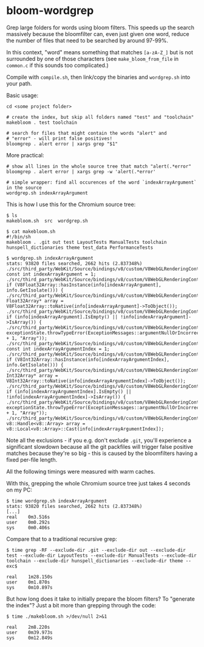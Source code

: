 bloom-wordgrep
==============
Grep large folders for words using bloom filters. This speeds up the search
massively because the bloomfilter can, even just given one word, reduce the
number of files that need to be searched by around 97-99%.

In this context, "word"
means something that matches `[a-zA-Z_]` but is not surrounded by one of
those characters (see `make_bloom_from_file` in `common.c` if this sounds
too complicated.)

Compile with `compile.sh`, then link/copy the binaries and `wordgrep.sh` into
your path.

Basic usage:

    cd <some project folder>
    
    # create the index, but skip all folders named "test" and "toolchain"
    makebloom . test toolchain
    
    # search for files that might contain the words "alert" and
    # "error" - will print false positives!
    bloomgrep . alert error | xargs grep "$1"


More practical:

    # show all lines in the whole source tree that match "alert(.*error"
    bloomgrep . alert error | xargs grep -w 'alert(.*error'

    # simple wrapper: find all occurences of the word `indexArrayArgument` in the source
    wordgrep.sh indexArrayArgument


This is how I use this for the Chromium source tree:

```
$ ls
makebloom.sh  src  wordgrep.sh

$ cat makebloom.sh
#!/bin/sh
makebloom . .git out test LayoutTests ManualTests toolchain hunspell_dictionaries theme test_data PerformanceTests

$ wordgrep.sh indexArrayArgument
stats: 93820 files searched, 2662 hits (2.837348%)
./src/third_party/WebKit/Source/bindings/v8/custom/V8WebGLRenderingContextCustom.cpp:    const int indexArrayArgument = 1;
./src/third_party/WebKit/Source/bindings/v8/custom/V8WebGLRenderingContextCustom.cpp:    if (V8Float32Array::hasInstance(info[indexArrayArgument], info.GetIsolate())) {
./src/third_party/WebKit/Source/bindings/v8/custom/V8WebGLRenderingContextCustom.cpp:        Float32Array* array = V8Float32Array::toNative(info[indexArrayArgument]->ToObject());
./src/third_party/WebKit/Source/bindings/v8/custom/V8WebGLRenderingContextCustom.cpp:    if (info[indexArrayArgument].IsEmpty() || !info[indexArrayArgument]->IsArray()) {
./src/third_party/WebKit/Source/bindings/v8/custom/V8WebGLRenderingContextCustom.cpp:        exceptionState.throwTypeError(ExceptionMessages::argumentNullOrIncorrectType(indexArrayArgument + 1, "Array"));
./src/third_party/WebKit/Source/bindings/v8/custom/V8WebGLRenderingContextCustom.cpp:    const int indexArrayArgumentIndex = 1;
./src/third_party/WebKit/Source/bindings/v8/custom/V8WebGLRenderingContextCustom.cpp:    if (V8Int32Array::hasInstance(info[indexArrayArgumentIndex], info.GetIsolate())) {
./src/third_party/WebKit/Source/bindings/v8/custom/V8WebGLRenderingContextCustom.cpp:        Int32Array* array = V8Int32Array::toNative(info[indexArrayArgumentIndex]->ToObject());
./src/third_party/WebKit/Source/bindings/v8/custom/V8WebGLRenderingContextCustom.cpp:    if (info[indexArrayArgumentIndex].IsEmpty() || !info[indexArrayArgumentIndex]->IsArray()) {
./src/third_party/WebKit/Source/bindings/v8/custom/V8WebGLRenderingContextCustom.cpp:        exceptionState.throwTypeError(ExceptionMessages::argumentNullOrIncorrectType(indexArrayArgumentIndex + 1, "Array"));
./src/third_party/WebKit/Source/bindings/v8/custom/V8WebGLRenderingContextCustom.cpp:    v8::Handle<v8::Array> array = v8::Local<v8::Array>::Cast(info[indexArrayArgumentIndex]);
```

Note all the exclusions - if you e.g. don't exclude `.git`, you'll
experience a significant slowdown because all the git packfiles will
trigger false positive matches because they're so big - this is caused
by the bloomfilters having a fixed per-file length.

All the following timings were measured with warm caches.

With this, grepping the whole Chromium source tree just takes 4 seconds on my PC:

```
$ time wordgrep.sh indexArrayArgument
stats: 93820 files searched, 2662 hits (2.837348%)
[...]
real    0m3.516s
user    0m0.292s
sys     0m0.406s

```

Compare that to a traditional recursive grep:

```
$ time grep -RF --exclude-dir .git --exclude-dir out --exclude-dir test --exclude-dir LayoutTests --exclude-dir ManualTests --exclude-dir toolchain --exclude-dir hunspell_dictionaries --exclude-dir theme --exc$

real    1m28.150s
user    0m1.870s
sys     0m10.897s
```

But how long does it take to initially prepare the bloom filters? To "generate the index"? Just a bit more than grepping through the code:

```
$ time ./makebloom.sh >/dev/null 2>&1

real    2m8.220s
user    0m39.973s
sys     0m12.849s
```
